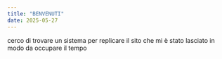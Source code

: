 ```yaml
---
title: "BENVENUTI"
date: 2025-05-27
---
```

cerco di trovare un sistema per replicare il sito che mi è stato lasciato in modo da occupare il tempo
